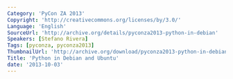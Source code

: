```yaml
---
Category: 'PyCon ZA 2013'
Copyright: 'http://creativecommons.org/licenses/by/3.0/'
Language: 'English'
SourceUrl: 'http://archive.org/details/pyconza2013-python-in-debian'
Speakers: [Stefano Rivera]
Tags: [pyconza, pyconza2013]
ThumbnailUrl: 'http://archive.org/download/pyconza2013-python-in-debian/pyconza2013-python-in-debian.thumbs/pyconza2013-python-in-debian_002010.jpg'
Title: 'Python in Debian and Ubuntu'
date: '2013-10-03'
---
```


